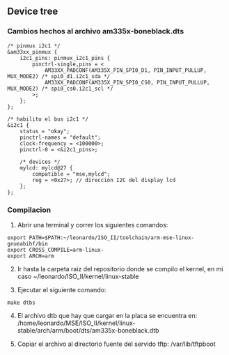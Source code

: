 ## Device tree

### Cambios hechos al archivo am335x-boneblack.dts

```
/* pinmux i2c1 */
&am33xx_pinmux {
	i2c1_pins: pinmux_i2c1_pins {
		pinctrl-single,pins = <
			AM33XX_PADCONF(AM335X_PIN_SPI0_D1, PIN_INPUT_PULLUP, MUX_MODE2) /* spi0_d1.i2c1_sda */
			AM33XX_PADCONF(AM335X_PIN_SPI0_CS0, PIN_INPUT_PULLUP, MUX_MODE2) /* spi0_cs0.i2c1_scl */
		>;
	};
};

/* habilito el bus i2c1 */
&i2c1 {
	status = "okay";
	pinctrl-names = "default";
	clock-frequency = <100000>;
	pinctrl-0 = <&i2c1_pins>;

	/* devices */
	mylcd: mylcd@27 {
		compatible = "mse,mylcd";
		reg = <0x27>; // dirección I2C del display lcd
	};
};

```

### Compilacion

1. Abrir una terminal y correr los siguientes comandos:

```
export PATH=$PATH:~/leonardo/ISO_II/toolchain/arm-mse-linux-gnueabihf/bin
export CROSS_COMPILE=arm-linux-
export ARCH=arm
```

2. Ir hasta la carpeta raiz del repositorio donde se compilo el kernel, en mi caso ~/leonardo/ISO_II/kernel/linux-stable

3. Ejecutar el siguiente comando:
```
make dtbs
```

4. El archivo dtb que hay que cargar en la placa se encuentra en: /home/leonardo/MSE/ISO_II/kernel/linux-stable/arch/arm/boot/dts/am335x-boneblack.dtb

5. Copiar el archivo al directorio fuente del servido tftp: /var/lib/tftpboot

